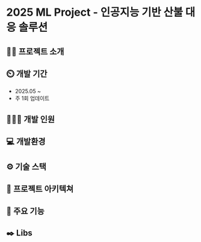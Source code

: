 # **2025 ML Project - 인공지능 기반 산불 대응 솔루션**

## **👨‍🏫 프로젝트 소개**

## **⏲️ 개발 기간**

- 2025.05 ~ 
- 주 1회 업데이트

## **🧑‍🤝‍🧑 개발 인원**

## **💻 개발환경**

## **⚙️ 기술 스택**

## **📝 프로젝트 아키텍쳐**

## **📌 주요 기능**

## **✒️ Libs**
